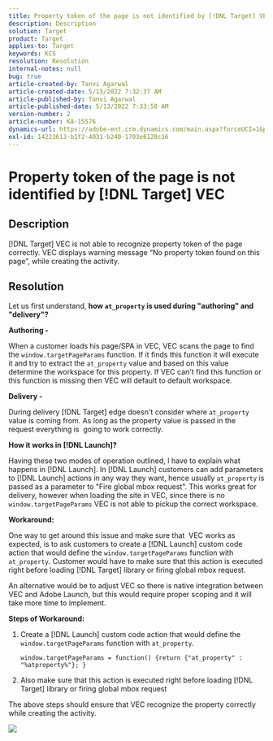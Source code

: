 ```yaml
---
title: Property token of the page is not identified by [!DNL Target] VEC
description: Description
solution: Target
product: Target
applies-to: Target
keywords: KCS
resolution: Resolution
internal-notes: null
bug: true
article-created-by: Tanvi Agarwal
article-created-date: 5/13/2022 7:32:37 AM
article-published-by: Tanvi Agarwal
article-published-date: 5/13/2022 7:33:50 AM
version-number: 2
article-number: KA-15576
dynamics-url: https://adobe-ent.crm.dynamics.com/main.aspx?forceUCI=1&pagetype=entityrecord&etn=knowledgearticle&id=391ddcdb-8ed2-ec11-a7b5-00224809c27a
exl-id: 14223613-b1f2-4031-b240-1703e6128c16
---
```

# Property token of the page is not identified by [!DNL Target] VEC

## Description

[!DNL Target] VEC is not able to recognize property token of the page correctly. VEC displays warning message “No property token found on this page”, while creating the activity.

## Resolution

Let us first understand, <b>how `at_property` is used during "authoring" and "delivery"?</b>

<b>Authoring -</b>

When a customer loads his page/SPA in VEC, VEC scans the page to find the `window.targetPageParams` function. If it finds this function it will execute it and try to extract the `at_property` value and based on this value determine the workspace for this property. If VEC can't find this function or this function is missing then VEC will default to default workspace.

<b>Delivery -</b>

During delivery [!DNL Target] edge doesn't consider where `at_property` value is coming from. As long as the property value is passed in the  request everything is  going to work correctly.

<b>How it works in [!DNL Launch]?</b>

Having these two modes of operation outlined, I have to explain what happens in [!DNL Launch]. In [!DNL Launch] customers can add parameters to [!DNL Launch] actions in any way they want, hence usually `at_property` is passed as a parameter to "Fire global mbox request". This works great for delivery, however when loading the site in VEC, since there is no `window.targetPageParams` VEC is not able to pickup the correct workspace.

<b>Workaround:</b>

One way to get around this issue and make sure that  VEC works as expected, is to ask customers to create a [!DNL Launch] custom code action that would define the `window.targetPageParams` function with `at_property`. Customer would have to make sure that this action is executed right before loading [!DNL Target] library or firing global mbox request.

An alternative would be to adjust VEC so there is native integration between VEC and Adobe Launch, but this would require proper scoping and it will take more time to implement.

<b>Steps of Workaround:</b>

1. Create a [!DNL Launch] custom code action that would define the `window.targetPageParams` function with `at_property`.

   ```
   window.targetPageParams = function() {return {"at_property" : "%atproperty%"}; }
   ```

1. Also make sure that this action is executed right before loading [!DNL Target] library or firing global mbox request

The above steps should ensure that VEC recognize the property correctly while creating the activity.

![](http://omniture.custhelp.com/ci/inlineImage/get/3018176/a5a902ecd7ac849bb5bf0fa7e22e14e7)
